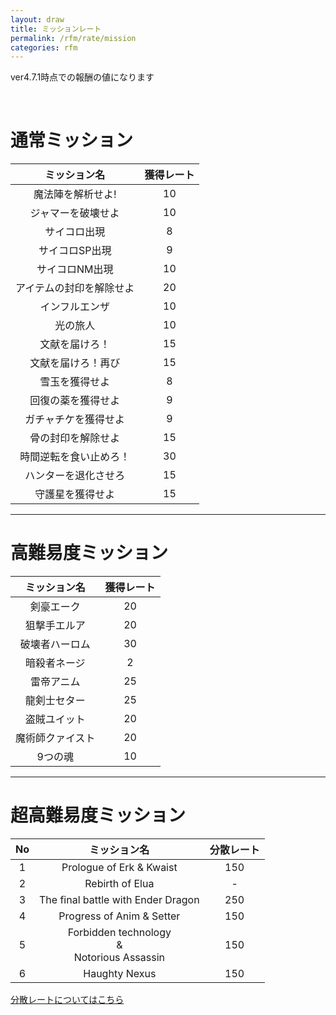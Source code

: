 ```yaml
---
layout: draw
title: ミッションレート
permalink: /rfm/rate/mission
categories: rfm
---
```

<p class="alert alert-info">ver4.7.1時点での報酬の値になります</p>
 
  

# 通常ミッション  
  
|ミッション名| 獲得レート |
| :-----------: |:-------------:|
| 魔法陣を解析せよ! |10 | 
| ジャマーを破壊せよ| 10 |
| サイコロ出現  | 8 |
| サイコロSP出現  | 9 |
| サイコロNM出現 | 10 |
| アイテムの封印を解除せよ | 20 |
| インフルエンザ | 10 |
| 光の旅人 | 10 |
| 文献を届けろ！ | 15 |
| 文献を届けろ！再び | 15 |
| 雪玉を獲得せよ | 8 |
| 回復の薬を獲得せよ | 9 |
| ガチャチケを獲得せよ | 9 |
| 骨の封印を解除せよ | 15 |
| 時間逆転を食い止めろ！ | 30 |
| ハンターを退化させろ | 15 |
| 守護星を獲得せよ | 15 |

---------------------------------
# 高難易度ミッション  
  
|ミッション名| 獲得レート |
| :-----------: |:-------------:|
| 剣豪エーク | 20 |
| 狙撃手エルア | 20 |
| 破壊者ハーロム  | 30 |
| 暗殺者ネージ | 2 |
| 雷帝アニム |25 | 
| 龍剣士セター | 25 |
| 盗賊ユイット | 20 |
| 魔術師クァイスト | 20 |
| 9つの魂  | 10 |

-------------------------------------  
# 超高難易度ミッション  
  
|No|ミッション名| 分散レート |
| :--:| :-----------: |:-------------:|
|1| Prologue of Erk & Kwaist | 150 |
|2| Rebirth of Elua | - |
|3| The final battle with Ender Dragon | 250 |
|4| Progress of Anim & Setter | 150 |
|5| Forbidden technology <br>&<br> Notorious Assassin | 150 |
|6| Haughty Nexus | 150 |

[分散レートについてはこちら](http://web.njj12.net/rfm/rate/shl)<br/>

